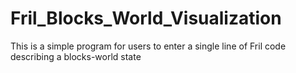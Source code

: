 # Fril_Blocks_World_Visualization
This is a simple program for users to enter a single line of Fril code describing a blocks-world state
